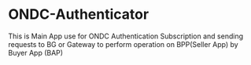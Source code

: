 # ONDC-Authenticator
This is Main App use for ONDC Authentication Subscription and sending requests to BG or Gateway to perform operation on BPP(Seller App) by Buyer App (BAP)
